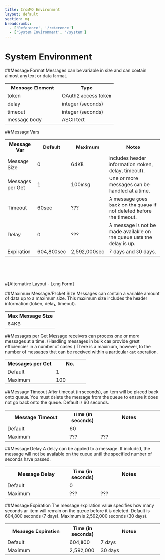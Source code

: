 ```yaml
---
title: IronMQ Environment
layout: default
section: mq
breadcrumbs:
  - ['Reference', '/reference']
  - ['System Environment', '/system']
---
```


<style type="text/css">
.content table.reference {
font-size: small;
width: 100%;
}

.content table.reference td {
padding: 2px 7px;
text-align: left;
}

.content table.reference th {
text-align: left;
border-bottom: 1px solid #000;
}

.content table.reference_list {
font-size: small;
width: 100%;
}

.content table.reference_list td {
padding: 2px 7px;
text-align: center;
}

.content table.reference_list th {
text-align: center;
border-bottom: 1px solid #000;
}
</style>

# System Environment

##Message Format
Messages can be variable in size and can contain almost any text or data format.

<table class="reference">
<tr><th style="width: 50%;">Message Element</th><th style="width: 50%;">Type</th></tr>
<tr><td>token</td><td>OAuth2 access token</td></tr>
<tr><td>delay</td><td>integer (seconds)</td></tr>
<tr><td>timeout</td><td>integer (seconds)</td></tr>
<tr><td>message body</td><td>ASCII text</td></tr>
</table>

##Message Vars

<table class="reference">
<tr><th style="width: 20%;">Message Var</th><th style="width: 15%;">Default</th><th style="width: 15%;">Maximum</th><th style="width: 50%;">Notes</th></tr>
<tr><td>Message Size</td><td>0</td><td>64KB</td><td>Includes header information  (token, delay, timeout).</td></tr>
<tr><td>Messages per Get</td><td>1</td><td>100msg</td><td>One or more messages can be handled at a time.</td></tr>
<tr><td>Timeout</td><td>60sec</td><td>???</td><td>A message goes back on the queue if not deleted before the timeout.</tr>
<tr><td>Delay</td><td>0</td><td>???</td><td>A message is not be made available on the queue until the delay is up.</tr>
<tr><td>Expiration</td><td>604,800sec</td><td>2,592,000sec</td><td>7 days and 30 days.</td></tr>
</table>

<br />
<br />
<br />

#[Alternative Layout - Long Form]

##Maximum Message/Packet Size
Messages can contain a variable amount of data up to a maximum size. This maximum size includes the header information (token, delay, timeout).

<table class="reference">
<tr><th style="width: 100%;">Max Message Size</th></tr>
<tr><td>64KB</td></tr>
</table>

##Messages per Get
Message receivers can process one or more messages at a time. (Handling messages in bulk can provide great efficiencies in a number of cases.) There is a maximum, however, to the number of messages that can be received within a particular `get` operation.

<table class="reference">
<tr><th style="width: 60%;">Messages per Get</th><th style="width: 40%;">No.</th></tr>
<tr><td>Default</td><td>1</td></tr>
<tr><td>Maximum</td><td>100</td></tr>
</table>

##Message Timeout
After timeout (in seconds), an item will be placed back onto queue. You must delete the message from the queue to ensure it does not go back onto the queue. Default is 60 seconds.

<table class="reference">
<tr><th style="width: 40%;">Message Timeout</th><th style="width: 20%;">Time (in seconds)</th><th style="width: 40%;">Notes</th></tr>
<tr><td>Default</td><td>60</td></tr>
<tr><td>Maximum</td><td>???</td><td>???</td></tr>
</table>

##Message Delay
A delay can be applied to a message. If included, the message will not be available on the queue until the specified number of seconds have passed.

<table class="reference">
<tr><th style="width: 40%;">Message Delay</th><th style="width: 20%;">Time (in seconds)</th><th style="width: 40%;">Notes</th></tr>
<tr><td>Default</td><td>0</td></tr>
<tr><td>Maximum</td><td>???</td><td>???</td></tr>
</table>

##Message Expiration
The message expiration value specifies how many seconds an item will remain on the queue before it is deleted. Default is 604,800 seconds (7 days). Maximum is 2,592,000 seconds (30 days).

<table class="reference">
<tr><th style="width: 40%;">Message Expiration</th><th style="width: 20%;">Time (in seconds)</th><th style="width: 40%;">Notes</th></tr>
<tr><td>Default</td><td>604,800</td><td>7 days</td></tr>
<tr><td>Maximum</td><td>2,592,000</td><td>30 days</td></tr>
</table>


